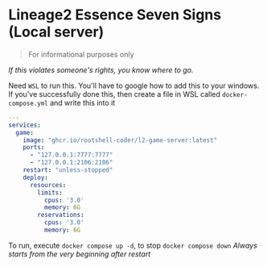 # Lineage2 Essence Seven Signs (Local server)

> For informational purposes only

_If this violates someone's rights, you know where to go._

Need `WSL` to run this. You'll have to google how to add this to your windows. If you've successfully done this, then create a file in WSL called `docker-compose.yml` and write this into it

```yml
---
services:
  game:
    image: "ghcr.io/rootshell-coder/l2-game-server:latest"
    ports:
      - "127.0.0.1:7777:7777"
      - "127.0.0.1:2106:2106"
    restart: "unless-stopped"
    deploy:
      resources:
        limits:
          cpus: '3.0'
          memory: 6G
        reservations:
          cpus: '3.0'
          memory: 6G
```

To run, execute `docker compose up -d`, to stop `docker compose down` _Always starts from the very beginning after restart_

